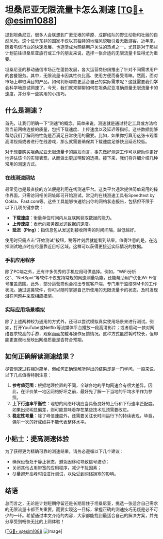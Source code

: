 # 坦桑尼亚无限流量卡怎么测速 [[TG💪+ @esim1088](https://t.me/s/esim1088)]

提到坦桑尼亚，很多人会联想到广袤无垠的草原、成群结队的野生动物和壮丽的自然风光。这个位于东非的国家不仅以其独特的地理风貌吸引着无数游客，近年来，随着电信行业的快速发展，也逐渐成为网络用户关注的热点之一。尤其是对于那些计划前往坦桑尼亚旅行或工作的朋友来说，选择一张合适的无限流量卡显得尤为重要。

坦桑尼亚的移动通信市场正在蓬勃发展，各大运营商纷纷推出了针对不同需求用户的套餐服务。其中，无限流量卡因其性价比高、使用方便而备受青睐。然而，面对市场上琳琅满目的产品，如何判断哪款更适合自己的实际需求呢？这就需要我们学会科学地测试网速了。今天，我们就来聊聊如何在坦桑尼亚准确测量无限流量卡的速度，并分享一些实用的小技巧。

## 什么是测速？

首先，让我们明确一下“测速”的概念。简单来说，测速就是通过特定工具或方法检测当前网络连接的质量，包括下载速度、上传速度以及延迟等指标。这些数据能够帮助我们了解网络性能是否满足日常使用的需要。比如，如果你打算用这张卡观看高清视频或者进行在线游戏，那么就需要确保其下载速度足够快且延迟较低。

对于想要购买坦桑尼亚无限流量卡的朋友而言，事先做好测速工作可以帮助你更好地评估该卡的实际表现，从而做出更加明智的选择。接下来，我们将详细介绍几种常用的测速方式。

### 在线测速网站

最常见也是最直接的方法便是利用在线测速平台。这类平台通常提供简单易用的操作界面，只需访问相关网址即可开始测试。常见的在线测速工具有Speedtest by Ookla、Fast.com等。这些工具能够快速给出你的网络状态报告，包括但不限于以下几项关键参数：

- **下载速度**：衡量单位时间内从互联网获取数据的能力。
- **上传速度**：表示向服务器发送数据的速度。
- **延迟（Ping）**：指信息包从发送到接收所需的时间间隔，越低越好。
  
使用时只需点击“开始测试”按钮，稍等片刻后就能看到结果。值得注意的是，在选择测试地点时应尽量靠近目标区域，这样可以获得更接近实际情况的数据。

### 手机应用程序

除了PC端之外，还有许多优秀的手机应用可供选择。例如，“WiFi分析仪”、“NetSpot”等软件不仅支持常规的网速测量功能，还能帮助用户优化Wi-Fi信号覆盖范围。此外，部分运营商也会推出专属客户端，专门用于监控SIM卡的工作状况。通过这类软件，你可以随时掌握自己所使用的无限流量卡的状态，及时发现潜在问题并采取相应措施。

### 实际应用场景模拟

除了上述两种较为通用的方式外，还可以尝试模拟真实使用场景来进行测试。例如，打开YouTube或Netflix等流媒体平台播放一段高清影片；或者启动一款对网络要求较高的手游，观察画面加载与操作反馈情况。这种方式虽然耗时较长，但却能更直观地反映出网络质量是否符合预期。

## 如何正确解读测速结果？

尽管测速过程相对简单，但如何正确理解所得出的结果却是一门学问。一般来说，以下几点值得特别注意：

1. **参考值范围**：根据地理位置的不同，全球各地的平均网速会有很大差异。因此，在评价某一地区网络好坏之前，最好先了解一下当地的平均水平作为参照。
2. **上下行速率平衡性**：理想的网络环境应当具备良好的上行和下行速率匹配度。如果出现明显偏差，则可能意味着存在某些技术瓶颈需要改进。
3. **稳定性考量**：除了峰值速度外，还需要关注长时间运行下的持续表现。毕竟，偶尔一次的好成绩并不能代表整体水平。

## 小贴士：提高测速体验

为了获得更为精确可靠的测速结果，请务必遵循以下几个建议：

- 确保设备处于静止状态，避免因移动导致信号波动；
- 关闭其他占用带宽的应用程序，减少干扰因素；
- 尽量避开高峰时段进行测试，以免受到网络拥塞的影响。

## 结语

总而言之，无论是计划短期停留还是长期居住于坦桑尼亚，挑选一张适合自己需求的无限流量卡都至关重要。而要实现这一目标，掌握正确的测速技巧无疑是必不可少的一环。希望通过本文介绍的内容，大家都能找到最适合自己的解决方案，并充分享受到畅快无比的上网体验！

[[TG💪+ @esim1088](https://t.me/s/esim1088) ![Image](https://i.postimg.cc/4NQfJmqS/Snipaste-2025-05-13-00-14-12.png)]
